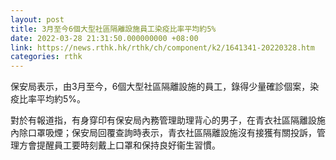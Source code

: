 ```yaml
---
layout: post
title: 3月至今6個大型社區隔離設施員工染疫比率平均約5%
date: 2022-03-28 21:31:50.000000000 +08:00
link: https://news.rthk.hk/rthk/ch/component/k2/1641341-20220328.htm
categories: rthk
---
```


保安局表示，由3月至今，6個大型社區隔離設施的員工，錄得少量確診個案，染疫比率平均約5%。

對於有報道指，有身穿印有保安局內務管理助理背心的男子，在青衣社區隔離設施內除口罩吸煙；保安局回覆查詢時表示，青衣社區隔離設施沒有接獲有關投訴，管理方會提醒員工要時刻戴上口罩和保持良好衞生習慣。
